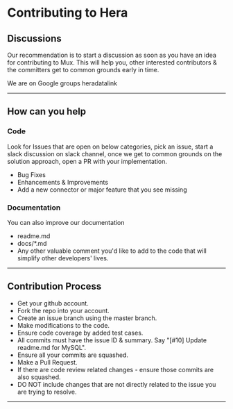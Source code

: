
# Contributing to Hera

## Discussions

Our recommendation is to start a discussion as soon as you have an idea for contributing to Mux.
This will help you, other interested contributors & the committers get to common grounds early in time.

We are on Google groups heradatalink

--------------------------------------------------------------------------------------------------------------------

## How can you help

### Code
Look for Issues that are open on below categories, pick an issue, start a slack discussion on slack channel, once we get to common grounds on the solution approach, open a PR with your implementation.
* Bug Fixes
* Enhancements & Improvements 
* Add a new connector or major feature that you see missing

### Documentation
You can also improve our documentation
* readme.md
* docs/*.md
* Any other valuable comment you'd like to add to the code that will simplify other developers' lives.

--------------------------------------------------------------------------------------------------------------------


## Contribution Process

* Get your github account.
* Fork the repo into your account.
* Create an issue branch using the master branch.
* Make modifications to the code.
* Ensure code coverage by added test cases.
* All commits must have the issue ID & summary. Say "[#10] Update readme.md for MySQL".
* Ensure all your commits are squashed.
* Make a Pull Request.
* If there are code review related changes - ensure those commits are also squashed.
* DO NOT include changes that are not directly related to the issue you are trying to resolve.

--------------------------------------------------------------------------------------------------------------------

